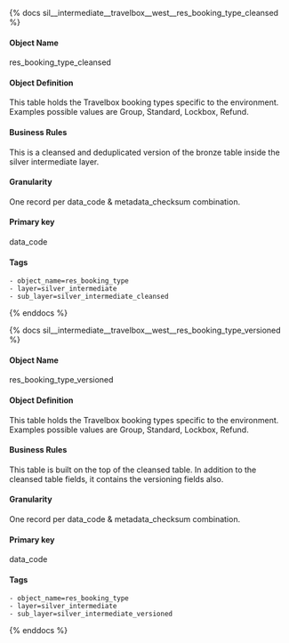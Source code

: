{% docs sil__intermediate__travelbox__west__res_booking_type_cleansed %}

#### Object Name
res_booking_type_cleansed

#### Object Definition
This table holds the Travelbox booking types specific to the environment. Examples possible values are Group, Standard, Lockbox, Refund.

#### Business Rules
This is a cleansed and deduplicated version of the bronze table inside the silver intermediate layer.

#### Granularity
One record per data_code & metadata_checksum combination.

#### Primary key
data_code

#### Tags
    - object_name=res_booking_type
    - layer=silver_intermediate
    - sub_layer=silver_intermediate_cleansed

{% enddocs %}

{% docs sil__intermediate__travelbox__west__res_booking_type_versioned %}

#### Object Name
res_booking_type_versioned

#### Object Definition
This table holds the Travelbox booking types specific to the environment. Examples possible values are Group, Standard, Lockbox, Refund.

#### Business Rules
This table is built on the top of the cleansed table. In addition to the cleansed table fields, it contains the versioning fields also.

#### Granularity
One record per data_code & metadata_checksum combination.

#### Primary key
data_code

#### Tags
    - object_name=res_booking_type
    - layer=silver_intermediate
    - sub_layer=silver_intermediate_versioned

{% enddocs %}